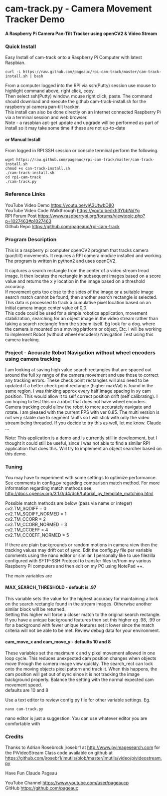 # cam-track.py  - Camera Movement Tracker Demo
#### A Raspberry Pi Camera Pan-Tilt Tracker using openCV2 & Video Stream

### Quick Install   
Easy Install of cam-track onto a Raspberry Pi Computer with latest Raspbian. 

    curl -L https://raw.github.com/pageauc/rpi-cam-track/master/cam-track-install.sh | bash

From a computer logged into the RPI via ssh(Putty) session use mouse to highlight command above, right click, copy.  
Then select ssh(Putty) window, mouse right click, paste.  The command should 
download and execute the github cam-track-install.sh for the raspberry pi camera pan-tilt tracker.  
This install can also be done directly on an Internet connected Raspberry Pi via a terminal session and web browser.      
Note - a raspbian apt-get update and upgrade will be performed as part of install 
so it may take some time if these are not up-to-date

#### or Manual Install   
From logged in RPI SSH session or console terminal perform the following.

    wget https://raw.github.com/pageauc/rpi-cam-track/master/cam-track-install.sh
    chmod +x can-track-install.sh
    ./cam-track-install.sh
    cd rpi-cam-track
    ./cam-track.py

### Reference Links
YouTube Video Demo https://youtu.be/yjA3UtwbD80   
YouTube Video Code Walkthrough https://youtu.be/lkh3YbbNdYg   
RPI Forum Post https://www.raspberrypi.org/forums/viewtopic.php?p=1027463#p1027463  
Github Repo https://github.com/pageauc/rpi-cam-track   
    
### Program Description
This is a raspberry pi computer openCV2 program that tracks camera (pan/tilt)
 movements. It requires a RPI camera module installed and working. The program is 
written in python2 and uses openCV2.  

It captures a search rectangle from the center of a video stream tread image. 
It then locates the rectangle in subsequent images based on a score value and
returns the x y location in the image based on a threshold accuracy.  
If movement gets too close to the sides of the image or
a suitable image search match cannot be found, then another search rectangle
is selected. This data is processed to track a cumulative pixel location based on
an initial camera image center value of 0,0.    
This code could be used for a simple robotics application, movement stabilization, 
searching for an object image in the video stream rather than taking a search
rectangle from the stream itself.  Eg look for a dog.
where the camera is mounted on a moving platform or object, Etc. 
I will be working to implement Robot (without wheel encoders) Navigation
Test using this camera tracking.

### Project - Accurate Robot Navigation without wheel encoders using camera tracking
I am looking at saving high value search rectangles that
are spaced out around the full xy range of the camera movement and use those
to correct any tracking errors. These check point rectangles will also need to
be updated if a better check point rectangle (higher maxVal) is found in the same region. 
I was thinking approx every half image spacing in xy cam position. 
This would allow it to self correct position drift (self calibrating). 
I am hoping to test this on a robot that does not have wheel encoders. 
Camera tracking could allow the robot to more accurately navigate and rotate.
I am pleased with the current FPS with ver 0.85. The multi version is not very
stable due to segment faults so I will stick with only the video stream being
threaded. 
If you decide to try this as well, let me know.
Claude ...

Note: This application is a demo and is currently still in development, but I 
thought it could still be useful, since I was not able to find a similar
RPI application that does this.  Will try to implement an object searcher based
on this demo.
                         
### Tuning
You may have to experiment with some settings to optimize performance. See comments in
config.py regarding comparison match method.  For more information regarding match
methods see http://docs.opencv.org/3.1.0/d4/dc6/tutorial_py_template_matching.html

Possible match methods are below (pass via name or integer) 
cv2.TM_SQDIFF = 0    
cv2.TM_SQDIFF_NORMED = 1    
cv2.TM_CCORR = 2    
cv2.TM_CCORR_NORMED = 3    
cv2.TM_CCOEFF = 4    
cv2.TM_CCOEFF_NORMED = 5    

If there are plain backgrounds or random motions in camera view then the
tracking values may drift out of sync.
Edit the config.py file per variable comments using the nano editor or similar.
I personally like to use filezilla configured with SFTP-SSH Protocol to transfer files to/from my
various Raspberry Pi computers and then edit on my PC using NotePad ++.

The main variables are

#### MAX_SEARCH_THRESHOLD - default is .97
This variable sets the value for the highest accuracy for maintaining a 
lock on the search rectangle found in the stream images.  Otherwise another similar block will be returned.  
Setting this higher will force a closer match to the original search rectangle. 
If you have a unique background features then set this higher eg .98, .99 
or for a background with fewer unique features set it lower since the match criteria
will not be able to be met.  Review debug data for your environment.

#### cam_move_x and cam_move_y - defaults 10 and 8
These variables set the maximum x and y pixel movement allowed in one loop cycle.
This reduces unexpected cam position changes when objects move through the 
camera image view quickly.  The search_rect can lock onto the moving objects
pixel pattern and track it. When this happens, the cam position
will get out of sync since it is not tracking the image background properly.
Balance the setting with the normal expected cam movement speed.  
defaults are 10 and 8


Use a text editor to review config.py file for other variable settings.  Eg. 

    nano cam-track.py
    
nano editor is just a suggestion.  You can use whatever editor you are
comfortable with


### Credits

Thanks to Adrian Rosebrock jrosebr1 at http://www.pyimagesearch.com 
for the PiVideoStream Class code available on github at
https://github.com/jrosebr1/imutils/blob/master/imutils/video/pivideostream.py

Have Fun Claude Pageau

YouTube Channel https://www.youtube.com/user/pageaucp     
GitHub https://github.com/pageauc   


